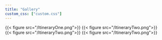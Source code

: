 ```yaml
---
title: "Gallery"
custom_css: ["custom.css"]
---
```


{{< figure src="/ItineraryOne.png">}}
{{< figure src="/ItineraryTwo.png">}}
{{< figure src="/ItineraryTwo.png">}}
{{< figure src="/ItineraryTwo.png">}}